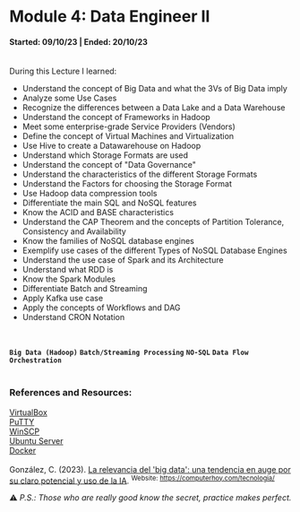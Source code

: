 # Module 4: Data Engineer II
#### Started: 09/10/23 | Ended: 20/10/23<br />

<br />
During this Lecture I learned:<br />

- Understand the concept of Big Data and what the 3Vs of Big Data imply
- Analyze some Use Cases
- Recognize the differences between a Data Lake and a Data Warehouse
- Understand the concept of Frameworks in Hadoop
- Meet some enterprise-grade Service Providers (Vendors)
- Define the concept of Virtual Machines and Virtualization
- Use Hive to create a Datawarehouse on Hadoop
- Understand which Storage Formats are used
- Understand the concept of "Data Governance"
- Understand the characteristics of the different Storage Formats
- Understand the Factors for choosing the Storage Format
- Use Hadoop data compression tools
- Differentiate the main SQL and NoSQL features
- Know the ACID and BASE characteristics
- Understand the CAP Theorem and the concepts of Partition Tolerance, Consistency and Availability
- Know the families of NoSQL database engines
- Exemplify use cases of the different Types of NoSQL Database Engines
- Understand the use case of Spark and its Architecture
- Understand what RDD is
- Know the Spark Modules
- Differentiate Batch and Streaming
- Apply Kafka use case
- Apply the concepts of Workflows and DAG
- Understand CRON Notation
<br />

**``` Big Data (Hadoop) ```**  **``` Batch/Streaming Processing ```**  **``` NO-SQL ```**  **``` Data Flow Orchestration ```** <br />
<br />
### References and Resources:
[VirtualBox](https://www.virtualbox.org/)<br />
[PuTTY](https://putty.org/)<br />
[WinSCP](https://winscp.net/eng/download.php)<br />
[Ubuntu Server](https://ubuntu.com/download/server)<br />
[Docker](https://docs.docker.com/)
<br /><br />
González, C. (2023). [La relevancia del 'big data': una tendencia en auge por su claro potencial y uso de la IA](https://computerhoy.com/tecnologia/relevancia-big-data-tendencia-auge-potencial-1219808). <sup> Website: https://computerhoy.com/tecnologia/</sup>

<!-- Apellido Autor, Inicial Autor. (Año de publicación). Título. Recuperado el Fecha de acceso, de Nombre de la Web website: http:// URL Página Web
Aso, U. (2017). Epilepsia gelástica: síntomas, causas y tratamiento. Recuperado el 15 de octubre de 2019, de Psicología y Mente website: https://psicologiaymente.com/clinica/epilepsia-gelastica -->

:warning: *P.S.: Those who are really good know the secret, practice makes perfect.*
